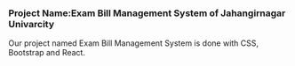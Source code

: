 ###                                                   Project Name:Exam Bill Management System of Jahangirnagar Univarcity
Our project named Exam Bill Management System is done with CSS, Bootstrap and React.
